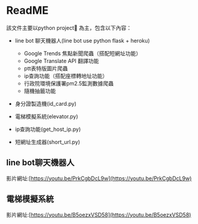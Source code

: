 # ReadME

該文件主要以python project📝  為主，包含以下內容：
* line bot 聊天機器人(line bot use python flask + heroku)
    * Google Trends 焦點新聞爬蟲（搭配短網址功能）
    * Google Translate API 翻譯功能
    * ptt表特版圖片爬蟲
    * ip查詢功能（搭配座標轉地址功能）
    * 行政院環境保護署pm2.5監測數據爬蟲
    * 隨機抽籤功能

* 身分證製造機(id_card.py)

* 電梯模擬系統(elevator.py)

* ip查詢功能(get_host_ip.py)

* 短網址生成器(short_url.py)


## line bot聊天機器人

影片網址:[https://youtu.be/PrkCgbDcL9w](https://youtu.be/PrkCgbDcL9w)

## 電梯模擬系統

影片網址:[https://youtu.be/B5oezxVSD58](https://youtu.be/B5oezxVSD58)
